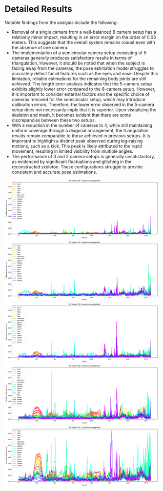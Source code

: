 # Detailed Results

Notable findings from the analysis include the following:
- Removal of a single camera from a well-balanced 8 camera setup has a relatively
minor impact, resulting in an error margin on the order of 0.06 meters. This
suggests that the overall system remains robust even with the absence of one
camera.
- The implementation of a semicircular camera setup consisting of 5 cameras
generally produces satisfactory results in terms of triangulation. However, it
should be noted that when the subject is facing away from the cameras, the pose
estimation model struggles to accurately detect facial features such as the eyes
and nose. Despite this limitation, reliable estimations for the remaining body
joints are still achieved. The length error analysis indicates that the 5-camera
setup exhibits slightly lower error compared to the 8-camera setup. However, it is
important to consider external factors and the specific choice of cameras removed
for the semicircular setup, which may introduce calibration errors. Therefore, the
lower error observed in the 5-camera setup does not necessarily imply that it is
superior. Upon visualizing the skeleton and mesh, it becomes evident that there
are some discrepancies between these two setups.
- With a reduction in the number of cameras to 4, while still maintaining uniform
coverage through a diagonal arrangement, the triangulation results remain comparable to those achieved in previous setups. It is important to highlight a distinct
peak observed during leg-raising motions, such as a kick. This peak is likely
attributed to the rapid movement, resulting in limited visibility from multiple
angles.
- The performance of 3 and 2 camera setups is generally unsatisfactory, as evidenced
by significant fluctuations and glitching in the reconstructed skeleton. These
configurations struggle to provide consistent and accurate pose estimations.

![8 camera vs 7 camera arrangement !](/images/8v7cam.png "8 camera vs 7 camera arrangement")
![8 camera vs 5 camera arrangement !](/images/8v5cam.png "8 camera vs 5 camera arrangement")
![8 camera vs 4 camera arrangement !](/images/8v4cam.png "8 camera vs 4 camera arrangement")
![8 camera vs 3 camera arrangement !](/images/8v3cam.png "8 camera vs 3 camera arrangement")
![8 camera vs 2 camera arrangement !](/images/8v2cam.png "8 camera vs 2 camera arrangement")
